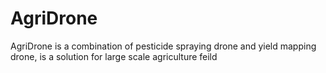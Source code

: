 # AgriDrone
AgriDrone is a combination of pesticide spraying drone and yield mapping drone, is a solution for large scale  agriculture feild
